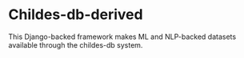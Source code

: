 # Childes-db-derived

This Django-backed framework makes ML and NLP-backed datasets available through the childes-db system.
